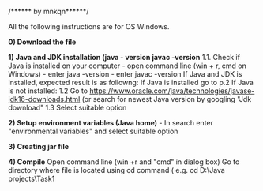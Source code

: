 /****** by mnkqn******/

All the following instructions are for OS Windows.

**0) Download the file**


**1) Java and JDK installation (java - version javac -version**
    1.1. Check if Java is installed on your computer
    - open command line (win + r, cmd on Windows)
    - enter java -version
    - enter javac -version
    If Java and JDK is installed, expected result is as followng: 
    If Java is installed go to p.2
    If Java is not installed:
    1.2 Go to https://www.oracle.com/java/technologies/javase-jdk16-downloads.html (or search for newest Java version by googling "Jdk download"
    1.3 Select suitable option
    
    
**2) Setup environment variables (Java home)**
    - In search enter "environmental variables" and select suitable option

**3) Creating jar file**

**4) Compile**
    Open command line (win +r and "cmd" in dialog box)
    Go to directory where file is located using cd command ( e.g. cd D:\Java projects\Task1
